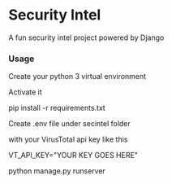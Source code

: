 # Security Intel
A fun security intel project powered by Django

### Usage
Create your python 3 virtual environment

Activate it

pip install -r requirements.txt

Create .env file under secintel folder

with your VirusTotal api key like this

VT_API_KEY="YOUR KEY GOES HERE"

python manage.py runserver <PORT>

